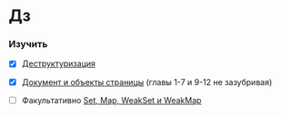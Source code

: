 # Дз

### Изучить

- [x] [Деструктуризация](https://learn.javascript.ru/destructuring) 
- [x] [Документ и объекты страницы](https://learn.javascript.ru/document) (главы 1-7 и 9-12 не зазубривая)
- [ ] Факультативно [Set, Map, WeakSet и WeakMap](https://learn.javascript.ru/set-map)


 

